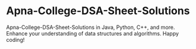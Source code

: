 # Apna-College-DSA-Sheet-Solutions
Apna-College-DSA-Sheet-Solutions in Java, Python, C++, and more. Enhance your understanding of data structures and algorithms. Happy coding!
